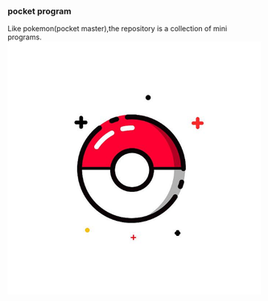 ### pocket program
Like pokemon(pocket master),the repository is a collection of mini programs.
![pocket](https://github.com/FantasyPig/pocketprogram/blob/master/src/img/timg.jpg)

